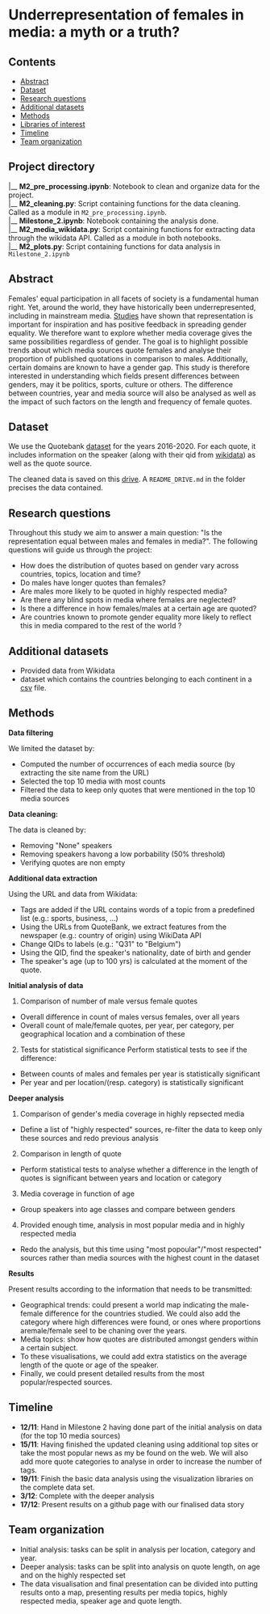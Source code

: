 # Underrepresentation of females in media: a myth or a truth?

## Contents

* [Abstract](#abstract)
* [Dataset](#dataset)
* [Research questions](#research-questions)
* [Additional datasets](#additional-datasets)
* [Methods](#methods)
* [Libraries of interest](#libraries-of-interest)
* [Timeline](#timeline)
* [Team organization](#team-organization)

## Project directory

|__ **M2_pre_processing.ipynb**: Notebook to clean and organize data for the project.\
|__ **M2_cleaning.py**: Script containing functions for the data cleaning. Called as a module in `M2_pre_processing.ipynb`.\
|__ **Milestone_2.ipynb**: Notebook containing the analysis done.\
|__ **M2_media_wikidata.py**: Script containing functions for extracting data through the wikidata API. Called as a module in both notebooks.\
|__ **M2_plots.py**: Script containing functions for data analysis in `Milestone_2.ipynb`

## Abstract

Females' equal participation in all facets of society is a fundamental human right. Yet, around the world, they have historically been underrepresented, including in mainstream media. [Studies](https://www.tandfonline.com/doi/full/10.1080/23257962.2016.1260445) have shown that representation is important for inspiration and has positive feedback in spreading gender equality. We therefore want to explore whether media coverage gives the same possibilities regardless of gender.
The goal is to highlight possible trends about which media sources quote females and analyse their proportion of published quotations in comparison to males. Additionally, certain domains are known to have a gender gap. This study is therefore interested in understanding which fields present differences between genders, may it be politics, sports, culture or others. The difference between countries, year and media source will also be analysed as well as the impact of such factors on the length and frequency of female quotes.

## Dataset

We use the Quotebank [dataset](https://zenodo.org/record/4277311) for the years 2016-2020. For each quote, it includes information on the speaker (along with their qid from [wikidata](https://www.wikidata.org/wiki/Wikidata:Main_Page)) as well as the quote source.

The cleaned data is saved on this [drive](https://drive.google.com/drive/folders/1bP67GGJyPXD7bCr5c6f7O2fM40AWpXJN?usp=sharing). A `README_DRIVE.md` in the folder precises the data contained.

## Research questions

Throughout this study we aim to answer a main question: "Is the representation equal between males and females in media?". The following questions will guide us through the project:

- How does the distribution of quotes based on gender vary across countries, topics, location and time?
- Do males have longer quotes than females?
- Are males more likely to be quoted in highly respected media? 
- Are there any blind spots in media where females are neglected?
- Is there a difference in how females/males at a certain age are quoted?
- Are countries known to promote gender equality more likely to reflect this in media compared to the rest of the world ?


## Additional datasets

- Provided data from Wikidata 
- dataset which contains the countries belonging to each continent in a [csv](https://github.com/dbouquin/IS_608/blob/master/NanosatDB_munging/Countries-Continents.csv) file. 

## Methods

**Data filtering**

We limited the dataset by:
- Computed the number of occurrences of each media source (by extracting the site name from the URL)
- Selected the top 10 media with most counts
- Filtered the data to keep only quotes that were mentioned in the top 10 media sources

**Data cleaning:**

The data is cleaned by: 
- Removing "None" speakers 
- Removing speakers havong a low porbability (50% threshold)
- Verifying quotes are non empty 

**Additional data extraction**

Using the URL and data from Wikidata: 
- Tags are added if the URL contains words of a topic from a predefined list (e.g.: sports, business, ...)
- Using the URLs from QuoteBank, we extract features from the newspaper (e.g.: country of origin) using WikiData API
- Change QIDs to labels (e.g.: "Q31" to "Belgium")
- Using the QID, find the speaker's nationality, date of birth and gender
- The speaker's age (up to 100 yrs) is calculated at the moment of the quote.

**Initial analysis of data**

1. Comparison of number of male versus female quotes
- Overall difference in count of males versus females, over all years 
- Overall count of male/female quotes, per year, per category, per geographical location and a combination of these

2. Tests for statistical significance 
Perform statistical tests to see if the difference:
- Between counts of males and females per year is statistically significant
- Per year and per location/(resp. category) is statistically significant

**Deeper analysis**

1. Comparison of gender's media coverage in highly repsected media
- Define a list of "highly respected" sources, re-filter the data to keep only these sources and redo previous analysis

2. Comparison in length of quote
- Perform statistical tests to analyse whether a difference in the length of quotes is significant between years and location or category

3. Media coverage in function of age
- Group speakers into age classes and compare between genders 

4. Provided enough time, analysis in most popular media and in highly respected media
- Redo the analysis, but this time using "most popoular"/"most respected" sources rather than media sources with the highest count in the dataset


**Results**

Present results according to the information that needs to be transmitted:
- Geographical trends: could present a world map indicating the male-female difference for the countries studied. We could also add the category where high differences were found, or ones where proportions aremale/female seel to be chaning over the years.
- Media topics: show how quotes are distributed amongst genders within a certain subject.
- To these visualisations, we could add extra statistics on the average length of the quote or age of the speaker.
- Finally, we could present detailed results from the most popular/respected sources.


## Timeline

- **12/11**: Hand in Milestone 2 having done part of the initial analysis on data (for the top 10 media sources) 
- **15/11**: Having finished the updated cleaning using additional top sites or take the most popular news as my be found on the web. We will also add more quote categories to analyse in order to increase the number of tags.
- **19/11**: Finish the basic data analysis using the visualization libraries on the complete data set. 
- **3/12**: Complete with the deeper analysis
- **17/12**: Present results on a github page with our finalised data story

## Team organization 

- Initial analysis: tasks can be split in analysis per location, category and year. 
- Deeper analysis: tasks can be split into analysis on quote length, on age and on the highly respected set
- The data visualisation and final presentation can be divided into putting results onto a map, presenting results per media topics, highly respected media, speaker age and quote length.


